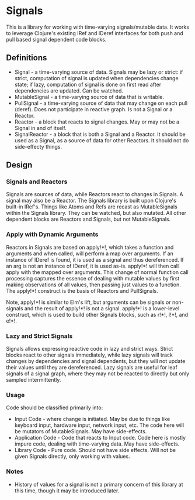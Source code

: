 # Signals

This is a library for working with time-varying signals/mutable data. It works to leverage Clojure's existing IRef and IDeref interfaces for both push and pull based signal dependent code blocks.   

## Definitions

* Signal - a time-varying source of data. Signals may be lazy or strict: if strict, computation of signal is updated when dependencies change state; if lazy, computation of signal is done on first read after dependencies are updated. Can be watched. 
* MutableSignal - a time-varying source of data that is writable.
* PullSignal - a time-varying source of data that may change on each pull (deref). Does not participate in reactive graph. Is not a Signal or a Reactor.
* Reactor - a block that reacts to signal changes. May or may not be a Signal in and of itself.  
* SignalReactor - a block that is both a Signal and a Reactor.  It should be used as a Signal, as a source of data for other Reactors. It should not do side-effecty things. 

## Design

### Signals and Reactors 

Signals are sources of data, while Reactors react to changes in Signals. A signal may also be a Reactor. The Signals library is built upon Clojure's built-in IRef's.  Things like Atoms and Refs are recast as MutableSignals within the Signals library.  They can be watched, but also mutated.  All other dependent blocks are Reactors and Signals, but not MutableSignals.   

### Apply with Dynamic Arguments 

Reactors in Signals are based on apply!\*!, which takes a function and arguments and when called, will perform a map over arguments.  If an instance of IDeref is found, it is used as a signal and thus dereferenced.  If an arg is not an instance of IDeref, it is used as-is.  apply!\*! will then call apply with the mapped over arguments.  This change of normal function call processing captures the essence of dealing with mutable values by first making observations of all values, then passing just values to a function. The apply!\*! construct is the basis of Reactors and PullSignals. 

Note, apply!\*! is similar to Elm's lift, but arguments can be signals or non-signals and the result of apply!\*! is not a signal.  apply!\*! is a lower-level construct, which is used to build other Signals blocks, such as r!\*!, l!\*!, and e!\*!. 

### Lazy and Strict Signals

Signals allows expressing reactive code in lazy and strict ways.  Strict blocks react to other signals immediately, while lazy signals will track changes by dependencies and signal dependents, but they will not update their values until they are dereferenced. Lazy signals are useful for leaf signals of a signal graph, where they may not be reacted to directly but only sampled intermittently.  

### Usage 

Code should be classified primarily into:

* Input Code - where change is initiated.  May be due to things like keyboard input, hardware input, network input, etc. The code here will be mutators of MutableSignals. May have side-effects.     
* Application Code - Code that reacts to Input code.  Code here is mostly impure code, dealing with time-varying data. May have side-effects. 
* Library Code - Pure code. Should not have side effects. Will not be given Signals directly, only working with values. 

### Notes

* History of values for a signal is not a primary concern of this library at this time, though it may be introduced later. 
